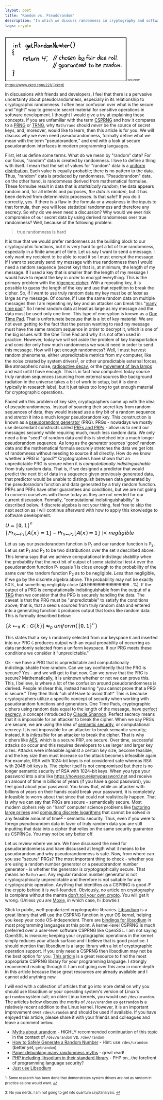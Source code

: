 ```yaml
---
layout: post
title: "Random vs. Pseudorandom"
description: "In which we discuss randomness in cryptography and software development."
tags: crypto
---
```


![XKCD Random Number](/assets/img/random_pseudorandom/random_number.png)
<small>source: [https://www.xkcd.com/221/][xkcd]</small>

[xkcd]: https://www.xkcd.com/221/
    "RFC 1149.5 specifies 4 as the standard IEEE-vetted random number."

In discussions with friends and developers, I feel that there is a pervasive uncertainty about pseudorandomness, especially in its relationship to cryptographic randomness. I often hear confusion over what is the secure and "right" way to generate secret material for sensitive operations in software development. I thought I would give a try at explaining these concepts. If you are unfamiliar with the term [CSPRNG][] and how it compares to a [PRNG][] or [TRNG][], why `Math/rand` should _never_ be the source of secret keys, and, moreover, would like to learn, then this article is for you. We will discuss why we even need pseudorandomness, formally define what we mean with the term "pseudorandom," and end with a look at secure pseudorandom interfaces in modern programming languages.

[CSPRNG]: #CSPRNG
    "cryptographically secure pseudorandom number generator"
[PRNG]: #PRNG
    "pseudorandom number generator"
[TRNG]: #TRNG
    "truly random number generator"

First, let us define some terms. What do we mean by "random" data? For our focus, "random" data is created by randomness. I love to define a thing with itself. I mean that the set of values for "random" data is a [uniform distribution][]. Each value is equally probable; there is no pattern to the data. Thus, "random" data is produced by randomness. "Pseudorandom" data, on the other hand, is randomness derived from mathematical formulae. These formulae result in data that is _statistically random_; the data appears random and, for all intents and purposes, _the data is random_, but it has been derived from deterministic processes. Is that safe? If you do it correctly, yes. If there is a flaw in the formula or a weakness in the inputs to that formula, then you will lose statistical randomness and therefore any secrecy. So why do we even need a discussion? Why would we ever risk compromise of our secret data by using derived randomness over true randomness? Well, because of the following problem:

[uniform distribution]: https://en.wikipedia.org/wiki/Uniform_distribution_(continuous)

> true randomness is hard

It is true that we would prefer randomness as the building block to our cryptographic functions, but it is very hard to get a lot of true randomness, especially in a finite amount of time. Let us say I want to send a message. I only want my recipient to be able to read it so I must encrypt the message. If I want to securely send my message with true randomness then I would need a random sequence (secret key) that is, at minimum, the length of my message. If I used a key that is smaller than the length of my message I would have to repeat the key in order to encrypt everything. This is the primary problem with the [Vigenere cipher][]. With a repeating key, it is possible to guess the length of the key and use that repetition to break the cipher. So, if I want to use truly random data my key must be _at least_ as large as my message. Of course, if I use the same random data on multiple messages then I am repeating my key and an attacker can break this "[many time pad][]." So I need random data at least as large as my message and the data must be used only one time. This type of encryption is known as a [One Time Pad][]. That is unfortunate because that is a lot of key material. We are not even getting to the fact that the person wanting to read my message must have the same random sequence in order to decrypt it, which is one of the big issues with the One Time Pad and why it is not often used in practice. However, today we will set aside the problem of key transportation and consider only how much randomness we would need in order to send this message. How will I get enough randomness? Well, I must harvest random phenomena, either unpredictable metrics from my computer, like the noise created by system drivers<sup id="r1">[1](#drivers)</sup>, or other unpredictable external forces, like atmospheric noise, [radioactive decay][], or the [movement of lava lamps][lava lamps] and wait until I have enough. This is in fact how computers today source truly random sequences (sourcing from external sources like background radiation in the universe takes a bit of work to setup, but it is done - typically in research labs), but it just takes too long to get enough material for cryptographic operations.

[Vigenere cipher]: https://en.wikipedia.org/wiki/Vigen%C3%A8re_cipher#Cryptanalysis
[many time pad]: https://crypto.stackexchange.com/a/108
[One Time Pad]: https://en.wikipedia.org/wiki/One-time_pad
[radioactive decay]: https://www.fourmilab.ch/hotbits/how3.html
[lava lamps]: https://blog.cloudflare.com/randomness-101-lavarand-in-production/

Faced with this problem of key size, cryptographers came up with the idea of pseudorandomness. Instead of sourcing their secret key from random sequences of data, they would instead use a tiny bit of a random sequence and _stretch_ it into a much longer pseudorandom key. This construction is known as a [pseudorandom generator][] (PRG). PRGs - nowadays we mostly use descendant constructs called [PRFs and PRPs][] - allow us to send our messages securely while requiring much, much less random data. We only need a tiny "seed" of random data and this is stretched into a much longer pseudorandom sequence. As long as the generator sources 'good' random data and the mathematical formula securely stretches the data we get lots of randomness without needing to source it all directly. How do we know whether a PRG is "good?" Cryptographers have shown that an unpredictable PRG is secure when it is _computationally indistinguishable_ from truly random data. That is, if we designed a predictor that would predict the next bit of data in a sequence given previously generated data, that predictor would be unable to distinguish between data generated by the pseudorandom function and data generated by a truly random function. PRPs and PRFs have other guarantees and conditions, but we are not going to concern ourselves with those today as they are not needed for our current discussion. Formally, "computational indistinguishability" is described below. If discrete algebra is not your thing, feel free to skip the next section as I will continue afterward with how to apply this knowledge to software development.

[pseudorandom generator]: https://en.wikipedia.org/wiki/Pseudorandom_generator
[PRFs and PRPs]: http://www.crypto-it.net/eng/theory/prf-and-prp.html

![Uniform distribution set](/assets/img/random_pseudorandom/universe_set.png)
![Lemma for computational indistinguishability](/assets/img/random_pseudorandom/computational_indistinguishable.png)

Let us say our pseudorandom function is P<sub>1</sub> and our random function is P<sub>2</sub>. Let us set P<sub>1</sub> and P<sub>2</sub> to be two distributions over the set `U` described above. This lemma says that we achieve computational indistinguishability when the probability that the next bit of output of some statistical test `A` over the pseudorandom function P<sub>1</sub> equals 1 is close enough to the probability of the same over the random function P<sub>2</sub> as to be negligible. _Less_ than negligible, if we go by the discrete algebra above. The probability may not be exactly 50%, but something negligibly close (49.9999999999999999...%). If the output of a PRG is computationally indistinguishable from the output of a [TRG][] then we consider that the PRG is securely handling the data. The caveat is that the PRG must be "unpredictable" to satisfy the conditions above; that is, that a seed `k` sourced from truly random data and entered into a generating function `G` produces output that looks like random data. This is formally described below:

[TRG]: #TRG
    "truly random generator"

![Lemma showing PRGs are unpredictable](/assets/img/random_pseudorandom/prg_secure.png)

This states that a key `k` randomly selected from our keyspace `K` and inserted into our PRG `G` produces output with an equal probability of occurring as data randomly selected from a uniform keyspace. If our PRG meets these conditions we consider it "unpredictable."

Ok - we have a PRG that is unpredictable and computationally indistinguishable from random. Can we say confidently that the PRG is secure? Yes - and we will get to that now. Can we _prove_ that the PRG is secure? Mathematically, it is unknown whether or not we can prove this. This, I believe, is where a lot of the confusion around pseudorandomness is derived. People mishear this, instead hearing "you cannot prove that a PRG is secure." They then think "uh oh! Have to avoid that!" This is because cryptographers utilize a specific concept of security when working with pseudorandom functions and generators. One Time Pads, cryptographic ciphers using random data equal to the length of the message, have [perfect secrecy][], a concept introduced by [Claude Shannon][]. Perfect secrecy means that it is impossible for an attacker to break the cipher. When we say PRGs are secure, we are using the idea of [semantic security][], or computational secrecy. It is not impossible for an attacker to break semantic security; instead, it is _infeasible_ for an attacker to break the cipher. That is why ciphers like [AES][], which is a secure PRP, are secure. Over time, successful attacks do occur and this requires developers to use larger and larger key sizes. Attacks were infeasible against a certain key size, become feasible, and the key size then must increase so the attack becomes infeasible again. For example, RSA with 1024-bit keys is not considered safe whereas RSA with 2048-bit keys is. The cipher itself is not compromised but there is no longer semantic security of RSA with 1024-bit keys. When you type your password into a site like <https://howsecureismypassword.net> and receive an amount of time in billions of years (if you have a good password), you feel good about your password. You know that, while an attacker with billions of years on their hands could break your password, it is completely infeasible to worry about that since that could not realistically happen. That is why we can say that PRGs are secure - semantically secure. Most modern ciphers rely on "hard" computer science problems like [factoring large primes][] and [computing discrete logarithms][] that cannot be solved in any feasible amount of time<sup id="r2">[2](#quantum)</sup> - semantic security. Thus, even if you were to forego pseudorandom data in favor of truly random data you are still inputting that data into a cipher that relies on the same security guarantee as CSPRNGs. You may not be any better off.

[perfect secrecy]: https://crypto.stackexchange.com/a/15575
[Claude Shannon]: https://en.wikipedia.org/wiki/Claude_Shannon
[semantic security]: https://en.wikipedia.org/wiki/Semantic_security
[AES]: https://en.wikipedia.org/wiki/Advanced_Encryption_Standard
[factoring large primes]: https://en.wikipedia.org/wiki/Integer_factorization
[computing discrete logarithms]: https://en.wikipedia.org/wiki/Discrete_logarithm

Let us review where we are. We have discussed the need for pseudorandomness and have discussed at length what it means to be pseudorandom and why pseudorandomness is safe. Now, from where can you use "secure" PRGs? The most important thing to check - whether you are using a random number generator or a pseudorandom number generator - is whether the generator is cryptographically secure. That means no `Math/rand`. Any regular random number generator is not cryptographically unpredictable and therefore is not suitable for any cryptographic operation. Anything that identifies as a CSPRNG is good _IF_ the crypto behind it is well-founded. Obviously, no article on cryptography is complete without the mantra [don't roll your own crypto][]. You will get it wrong. (Unless you are [Moxie][], in which case, hi :bowtie:)

[don't roll your own crypto]: https://security.stackexchange.com/a/18198
[Moxie]: https://moxie.org/

Stick to public, well-popularized cryptographic libraries. [Libsodium][] is a great library that will use the CSPRNG function in your OS kernel, helping you keep your code OS-independent. There are [bindings for libsodium][] in most programming languages at this point. A kernel-level CSPRNG is much preferred over a user-level software CSPRNG like OpenSSL. I am not saying OpenSSL is insecure; keeping your cryptographic operations in the kernel simply reduces your attack surface and I believe that is good practice. I should mention that libsodium is a large library with a lot of cryptographic operation support. If you only need a CSPRNG then libsodium may not be the best option for you. [This article][random numbers in various languages] is a great resource to find the most appropriate CSPRNG library for your programming language. I strongly recommend reading through it. I am not going over this area in more depth in this article because these great resources are already available and I cannot add anything new.

[Libsodium]: https://download.libsodium.org/doc/generating_random_data/
[bindings for libsodium]: https://download.libsodium.org/doc/bindings_for_other_languages/
[random numbers in various languages]: https://paragonie.com/blog/2016/05/how-generate-secure-random-numbers-in-various-programming-languages

I will end with a collection of articles that go into more detail on why you should use libsodium or your operating system's version of Linux's `getrandom` system call; on older Linux kernels, you would use `/dev/urandom`. The articles below discuss the merits of `/dev/urandom` as `getrandom` is a relatively recent addition to the Linux kernel. However, it is an important improvement over `/dev/urandom` and should be used if available. If you have enjoyed this article, please share it with your friends and colleagues and leave a comment below.

- [Myths about urandom](https://www.2uo.de/myths-about-urandom/) - HIGHLY recommended continuation of this topic in the context of `/dev/urandom` vs. `/dev/random`
- [How to Safely Generate a Random Number](https://sockpuppet.org/blog/2014/02/25/safely-generate-random-numbers/) - Hint: use `/dev/urandom` (better yet, `getrandom`)
- [Paper debunking many randomness myths](http://www.cs.columbia.edu/~suman/docs/hotos15recommendations.pdf) - great read!
- [PHP including libsodium in their standard library](https://securityintelligence.com/news/php-will-incorporate-libsodium-for-crypto/) - PHP on...the forefront of programming language security?
- [Just use Libsodium](https://paragonie.com/blog/2015/09/how-to-safely-implement-cryptography-in-any-application)

<small><a name="drivers">1</a>: Some research has been done that demonstrates system drivers are not as random in practice as one would want. [↩](#r1 "return")</small>

<small><a name="quantum">2</a>: No you nerds, I am not going to get into quantum cryptanalysis. [↩](#r2 "return")</small>

